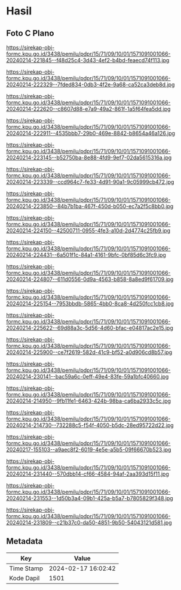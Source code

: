 # Hasil

## Foto C Plano

https://sirekap-obj-formc.kpu.go.id/3438/pemilu/pdpr/15/71/09/10/01/1571091001066-20240214-221845--f48d25c4-3d43-4ef2-b4bd-feaecd74f113.jpg

https://sirekap-obj-formc.kpu.go.id/3438/pemilu/pdpr/15/71/09/10/01/1571091001066-20240214-222329--7fded834-0db3-4f2e-9a68-ca52ca3deb8d.jpg

https://sirekap-obj-formc.kpu.go.id/3438/pemilu/pdpr/15/71/09/10/01/1571091001066-20240214-222620--c8607d88-e7a9-49a2-861f-1a5f64fea5dd.jpg

https://sirekap-obj-formc.kpu.go.id/3438/pemilu/pdpr/15/71/09/10/01/1571091001066-20240214-222911--4535bbb7-29b0-469e-8842-b8654a46a126.jpg

https://sirekap-obj-formc.kpu.go.id/3438/pemilu/pdpr/15/71/09/10/01/1571091001066-20240214-223145--b52750ba-8e88-4fd9-9ef7-02da5615316a.jpg

https://sirekap-obj-formc.kpu.go.id/3438/pemilu/pdpr/15/71/09/10/01/1571091001066-20240214-223339--ccd964c7-fe33-4d91-90a1-9c05999cb472.jpg

https://sirekap-obj-formc.kpu.go.id/3438/pemilu/pdpr/15/71/09/10/01/1571091001066-20240214-223850--84b7b1ba-467f-450d-b050-ec7a2f5c8bb0.jpg

https://sirekap-obj-formc.kpu.go.id/3438/pemilu/pdpr/15/71/09/10/01/1571091001066-20240214-224150--42500711-0955-4fe3-a10d-2d4774c25fb9.jpg

https://sirekap-obj-formc.kpu.go.id/3438/pemilu/pdpr/15/71/09/10/01/1571091001066-20240214-224431--6a501f1c-84a1-4161-9bfc-0bf85d6c3fc9.jpg

https://sirekap-obj-formc.kpu.go.id/3438/pemilu/pdpr/15/71/09/10/01/1571091001066-20240214-224807--611d0556-0d9a-4563-b858-8a8ed9f61709.jpg

https://sirekap-obj-formc.kpu.go.id/3438/pemilu/pdpr/15/71/09/10/01/1571091001066-20240214-225154--7953bbdb-5865-4bb0-8ca8-4d250fcc1cb8.jpg

https://sirekap-obj-formc.kpu.go.id/3438/pemilu/pdpr/15/71/09/10/01/1571091001066-20240214-225622--69d88a3c-5d56-4d60-bfac-e04817ac2e15.jpg

https://sirekap-obj-formc.kpu.go.id/3438/pemilu/pdpr/15/71/09/10/01/1571091001066-20240214-225900--ce7f2619-582d-41c9-bf52-a0d906cd8b57.jpg

https://sirekap-obj-formc.kpu.go.id/3438/pemilu/pdpr/15/71/09/10/01/1571091001066-20240214-230141--bac59a6c-0eff-49e4-83fe-59a1bfc40660.jpg

https://sirekap-obj-formc.kpu.go.id/3438/pemilu/pdpr/15/71/09/10/01/1571091001066-20240214-214950--9fb11fe1-6463-424b-98ba-ca6ba2933c5c.jpg

https://sirekap-obj-formc.kpu.go.id/3438/pemilu/pdpr/15/71/09/10/01/1571091001066-20240214-214730--732288c5-f54f-4050-b5dc-28ed95722d22.jpg

https://sirekap-obj-formc.kpu.go.id/3438/pemilu/pdpr/15/71/09/10/01/1571091001066-20240217-155103--a9aec8f2-6019-4e5e-a5b5-09f66670b523.jpg

https://sirekap-obj-formc.kpu.go.id/3438/pemilu/pdpr/15/71/09/10/01/1571091001066-20240214-231440--570dbb14-cf66-4584-94af-2aa393d15f11.jpg

https://sirekap-obj-formc.kpu.go.id/3438/pemilu/pdpr/15/71/09/10/01/1571091001066-20240214-231553--1d50b3a4-09b1-425a-b5a7-b7805829f348.jpg

https://sirekap-obj-formc.kpu.go.id/3438/pemilu/pdpr/15/71/09/10/01/1571091001066-20240214-231809--c21b37c0-da50-4851-9b50-54043121d581.jpg


## Metadata

| Key        | Value               |
| ---------- | ------------------- |
| Time Stamp | 2024-02-17 16:02:42 |
| Kode Dapil | 1501                |



